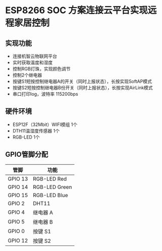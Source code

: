 # ESP8266 SOC 方案连接云平台实现远程家居控制

## 实现功能
* 连接机智云物联网平台
* 实时获取温度和湿度
* 控制RGB灯珠，实现颜色调节
* 控制2个继电器
* 按键S1短按控制继电器A的开关（同时上报状态），长按实现SoftAP模式
* 按键S2短按控制继电器B份开关（同时上报状态），长按实现AirLink模式
* 串口打印log，波特率 115200bps

## 硬件环境
* ESP12F（32Mbit）WIFI模组  1个
* DTH11温湿度传感器  1个
* RGB-LED  1个

## GPIO管脚分配
|管脚|功能|
|---|---|
|GPIO 13|RGB-LED Red
|GPIO 14|RGB-LED Green
|GPIO 15|RGB-LED Blue
|GPIO 2|DHT11
|GPIO 4|继电器 A
|GPIO 5|继电器 B
|GPIO 0|按键 S1
|GPIO 12|按键 S2
